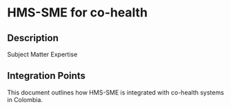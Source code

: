 # HMS-SME for co-health

## Description

Subject Matter Expertise

## Integration Points

This document outlines how HMS-SME is integrated with co-health systems in Colombia.
